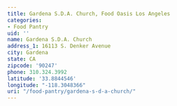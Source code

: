 ```yaml
---
title: Gardena S.D.A. Church, Food Oasis Los Angeles
categories:
- Food Pantry
uid: ''
name: Gardena S.D.A. Church
address_1: 16113 S. Denker Avenue
city: Gardena
state: CA
zipcode: '90247'
phone: 310.324.3992
latitude: '33.8844546'
longitude: "-118.3048366"
uri: "/food-pantry/gardena-s-d-a-church/"
---
```


